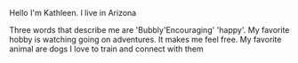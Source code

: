 Hello I'm Kathleen. I live in Arizona

Three words that describe me are 'Bubbly'Encouraging' 'happy'.
My favorite hobby is watching going on adventures. It makes me feel free.
My favorite animal are dogs I love to train and connect with them
